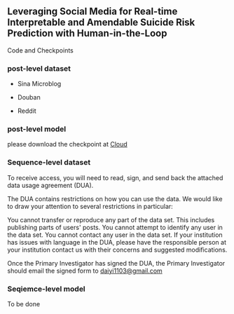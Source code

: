 ## Leveraging Social Media for Real-time Interpretable and Amendable Suicide Risk Prediction with Human-in-the-Loop
Code and Checkpoints

### post-level dataset
- Sina Microblog


- Douban


- Reddit

### post-level model
please download the checkpoint at [Cloud](https://cloud.tsinghua.edu.cn/f/7622df3a4ab54db5a2b1/?dl=1)

### Sequence-level dataset
To receive access, you will need to read, sign, and send back the attached data usage agreement (DUA).

The DUA contains restrictions on how you can use the data. We would like to draw your attention to several restrictions in particular:

You cannot transfer or reproduce any part of the data set. This includes publishing parts of users' posts.
You cannot attempt to identify any user in the data set.
You cannot contact any user in the data set.
If your institution has issues with language in the DUA, please have the responsible person at your institution contact us with their concerns and suggested modifications.

Once the Primary Investigator has signed the DUA, the Primary Investigator should email the signed form to daiyi1103@gmail.com

### Seqiemce-level model
To be done